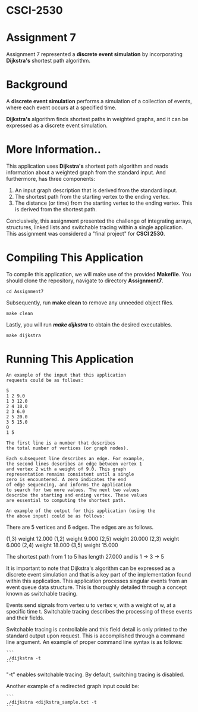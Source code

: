 # CSCI-2530
# Assignment 7
Assignment 7 represented a <b>discrete event simulation</b> by incorporating <b>Dijkstra's</b> shortest path algorithm.

# Background
  A <b>discrete event simulation</b> performs a simulation of a collection of events, where each event occurs at a specified time. 
 
  <b>Dijkstra's</b> algorithm finds shortest paths in weighted graphs, and it can be expressed as a discrete event simulation.
 
# More Information..
 This application uses <b>Dijkstra's</b> shortest
 path algorithm and reads information about
 a weighted graph from the standard input.
 And furthermore, has three components:
  1. An input graph description that is
     derived from the standard input.
  2. The shortest path from the starting
     vertex to the ending vertex.
  3. The distance (or time) from the starting
     vertex to the ending vertex. This is
     derived from the shortest path.
  
  Conclusively, this assignment presented the challenge of integrating arrays, structures, linked lists and switchable
  tracing within a single application. This assignment was considered a "final project" for <b>CSCI 2530</b>.
  
# Compiling This Application

To compile this application, we will make use of the provided **Makefile**. You should clone the repository, navigate to directory **Assignment7**.

```
cd Assignment7
```

Subsequently, run **make clean** to remove any unneeded object files.

```
make clean
```

Lastly, you will run ***make dijkstra*** to obtain the desired executables.

```
make dijkstra
```

# Running This Application
  
    An example of the input that this application
    requests could be as follows:

    5
    1 2 9.0
    1 3 12.0
    2 4 18.0
    2 3 6.0
    2 5 20.0
    3 5 15.0
    0
    1 5

    The first line is a number that describes
    the total number of vertices (or graph nodes).
 
    Each subsequent line describes an edge. For example,
    the second lines describes an edge between vertex 1
    and vertex 2 with a weight of 9.0. This graph
    representation remains consistent until a single
    zero is encountered. A zero indicates the end
    of edge sequencing, and informs the application
    to search for two more values. The next two values
    describe the starting and ending vertex. These values
    are essential to computing the shortest path.
    
    An example of the output for this application (using the
    the above input) could be as follows:

   There are 5 vertices and 6 edges.
   The edges are as follows.

   (1,3) weight 12.000
   (1,2) weight 9.000
   (2,5) weight 20.000
   (2,3) weight 6.000
   (2,4) weight 18.000
   (3,5) weight 15.000

   The shortest path from 1 to 5 has length 27.000 and is
   1 -> 3 -> 5

   It is important to note that Dijkstra's algorithm can
   be expressed as a discrete event simulation and that
   is a key part of the implementation found within this
   application. This application processes singular events
   from an event queue data structure. This is thoroughly
   detailed through a concept known as switchable tracing.

   Events send signals from vertex u to vertex v, with
   a weight of w, at a specific time t. Switchable tracing
   describes the processing of these events and their
   fields.

   Switchable tracing is controllable and this field detail
   is only printed to the standard output upon request.
   This is accomplished through a command line argument.
   An example of proper command line syntax is as follows:

    ```
    ./dijkstra -t
    ```
    
  "-t" enables switchable tracing. By default, switching
  tracing is disabled.

  Another example of a redirected graph input could be:

    ```
    ./dijkstra <dijkstra_sample.txt -t
    ```
